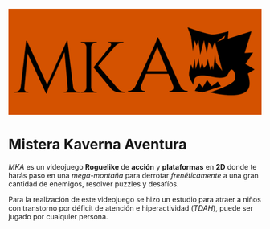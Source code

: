![LogoMKA](./resources/LogoMistera.png)
# Mistera Kaverna Aventura

*MKA* es un videojuego **Roguelike** de **acción** y **plataformas** en **2D** donde te harás paso en una *mega-montaña* para derrotar *frenéticamente* a una gran cantidad de enemigos, resolver puzzles y desafíos.

Para la realización de este videojuego se hizo un estudio para atraer a niños con transtorno por déficit de atención e hiperactividad (*TDAH*), puede ser jugado por cualquier persona.